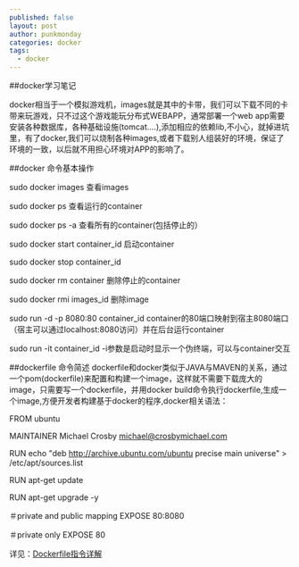 ```yaml
---
published: false
layout: post
author: punkmonday
categories: docker
tags: 
  - docker
---
```


##docker学习笔记

docker相当于一个模拟游戏机，images就是其中的卡带，我们可以下载不同的卡带来玩游戏，只不过这个游戏能玩分布式WEBAPP，通常部署一个web app需要安装各种数据库，各种基础设施(tomcat....),添加相应的依赖lib,不小心，就掉进坑里，有了docker,我们可以烧制各种images,或者下载别人组装好的环境，保证了环境的一致，以后就不用担心环境对APP的影响了。

##docker 命令基本操作

sudo docker images 查看images

sudo docker ps 查看运行的container

sudo docker ps -a 查看所有的container(包括停止的）

sudo docker start container_id 启动container

sudo docker stop container_id

sudo docker rm container 删除停止的container

sudo docker rmi images_id 删除image

sudo run -d -p 8080:80 container_id  container的80端口映射到宿主8080端口（宿主可以通过localhost:8080访问）并在后台运行container

sudo run -it container_id -i参数是启动时显示一个伪终端，可以与container交互

##dockerfile 命令简述
dockerfile和docker类似于JAVA与MAVEN的关系，通过一个pom(dockerfile)来配置和构建一个image，这样就不需要下载庞大的image，只需要写一个dockerfile，并用docker build命令执行dockerfile,生成一个image,方便开发者构建基于docker的程序,docker相关语法：

FROM ubuntu

MAINTAINER Michael Crosby <michael@crosbymichael.com>

RUN echo "deb http://archive.ubuntu.com/ubuntu precise main universe" > /etc/apt/sources.list

RUN apt-get update

RUN apt-get upgrade -y

＃private and public mapping
EXPOSE 80:8080

＃private only
EXPOSE 80

详见：[Dockerfile指令详解](http://seanlook.com/2014/11/17/dockerfile-introduction/ "Dockerfile指令详解")


